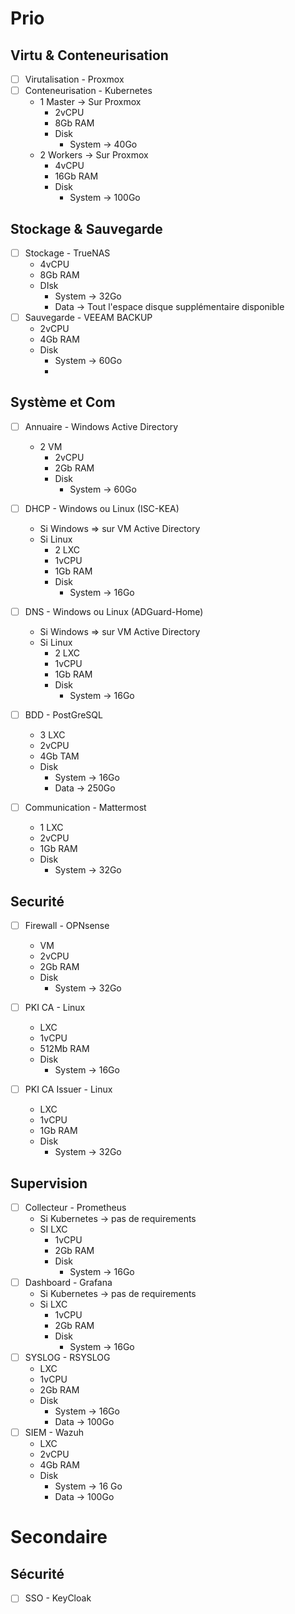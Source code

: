 # Prio
## Virtu & Conteneurisation
- [ ] Virutalisation - Proxmox
- [ ] Conteneurisation - Kubernetes 
	- 1 Master -> Sur Proxmox
		- 2vCPU
		- 8Gb RAM
		- Disk
			- System -> 40Go
	- 2 Workers -> Sur Proxmox
		- 4vCPU
		- 16Gb RAM
		- Disk
			- System -> 100Go

## Stockage & Sauvegarde
- [ ] Stockage - TrueNAS
	- 4vCPU
	- 8Gb RAM
	- DIsk
		- System -> 32Go
		- Data -> Tout l'espace disque supplémentaire disponible
- [ ] Sauvegarde - VEEAM BACKUP
	- 2vCPU
	- 4Gb RAM
	- Disk
		- System -> 60Go
		- 

## Système et Com
- [ ] Annuaire - Windows Active Directory
	- 2 VM
		- 2vCPU
		- 2Gb RAM
		- Disk
			- System -> 60Go

- [ ] DHCP - Windows ou Linux (ISC-KEA)
	- Si Windows => sur VM Active Directory
	- Si Linux
		- 2 LXC
		- 1vCPU
		- 1Gb RAM
		- Disk
			- System -> 16Go

- [ ] DNS - Windows ou Linux (ADGuard-Home)
	- Si Windows => sur VM Active Directory
	- Si Linux
		- 2 LXC
		- 1vCPU
		- 1Gb RAM
		- Disk
			- System -> 16Go

- [ ] BDD - PostGreSQL
	- 3 LXC
	- 2vCPU
	- 4Gb TAM
	- Disk
		- System -> 16Go
		- Data -> 250Go
- [ ] Communication - Mattermost 
	- 1 LXC
	- 2vCPU
	- 1Gb RAM
	- Disk
		- System -> 32Go

## Securité
- [ ] Firewall - OPNsense
	- VM
	- 2vCPU
	- 2Gb RAM
	- Disk
		- System -> 32Go

- [ ] PKI CA - Linux
	- LXC
	- 1vCPU
	- 512Mb RAM
	- Disk
		- System -> 16Go

- [ ] PKI CA Issuer - Linux
	- LXC
	- 1vCPU
	- 1Gb RAM
	- Disk
		- System -> 32Go

## Supervision
- [ ] Collecteur - Prometheus
	- Si Kubernetes -> pas de requirements
	- SI LXC
		- 1vCPU
		- 2Gb RAM
		- Disk
			- System -> 16Go
- [ ] Dashboard - Grafana
	- Si Kubernetes -> pas de requirements
	- Si LXC
		- 1vCPU
		- 2Gb RAM
		- Disk
			- System -> 16Go
- [ ] SYSLOG - RSYSLOG
	- LXC
	- 1vCPU
	- 2Gb RAM
	- Disk
		- System -> 16Go
		- Data -> 100Go
- [ ] SIEM - Wazuh
	- LXC 
	- 2vCPU
	- 4Gb RAM
	- Disk
		- System -> 16 Go
		- Data -> 100Go

# Secondaire

## Sécurité
- [ ] SSO - KeyCloak